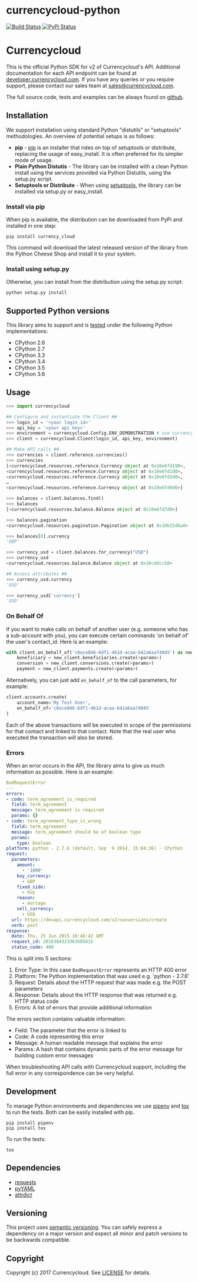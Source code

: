 # currencycloud-python

[![Build Status](https://travis-ci.org/CurrencyCloud/currencycloud-python.png?branch=master)](https://travis-ci.org/CurrencyCloud/currencycloud-python)
[![PyPi Status](https://img.shields.io/pypi/v/currencycloud.svg)](https://pypi.python.org/pypi/currencycloud)

# Currencycloud

This is the official Python SDK for v2 of Currencycloud's API.
Additional documentation for each API endpoint can be found at
[developer.currencycloud.com](https://developer.currencycloud.com/documentation/getting-started/introduction/).
If you have any queries or you require support, please contact our
sales team at sales@currencycloud.com.

The full source code, tests and examples can be always found on
[github](https://github.com/CurrencyCloud/currencycloud-python).

## Installation

We support installation using standard Python "distutils" or
"setuptools" methodologies. An overview of potential setups is as
follows:

-  **pip** - [pip](http://pypi.python.org/pypi/pip/) is an installer
   that rides on top of setuptools or distribute, replacing the usage of
   easy\_install. It is often preferred for its simpler mode of usage.
-  **Plain Python Distutis** - The library can be installed with a clean
   Python install using the services provided via Python Distutils,
   using the setup.py script.
-  **Setuptools or Distribute** - When using
   [setuptools](https://pypi.python.org/pypi/setuptools/), the
   library can be installed via setup.py or easy_install.

### Install via pip

When pip is available, the distribution can be downloaded from PyPi and
installed in one step:

    pip install currency_cloud

This command will download the latest released version of the library
from the Python Cheese Shop and install it to your system.

### Install using setup.py

Otherwise, you can install from the distribution using the setup.py
script:

    python setup.py install

## Supported Python versions

This library aims to support and is [tested](https://travis-ci.org/CurrencyCloud/currencycloud-python)
under the following Python implementations:

-  CPython 2.6
-  CPython 2.7
-  CPython 3.3
-  CPython 3.4
-  CPython 3.5
-  CPython 3.6

## Usage

```python
>>> import currencycloud

## Configure and instantiate the Client ##
>>> login_id = '<your login id>'
>>> api_key = '<your api key>'
>>> environment = currencycloud.Config.ENV_DEMONSTRATION # use currencycloud.ENV_PRODUCTION when ready
>>> client = currencycloud.Client(login_id, api_key, environment)

## Make API calls ##
>>> currencies = client.reference.currencies()
>>> currencies
[<currencycloud.resources.reference.Currency object at 0x10e6fd190>,
<currencycloud.resources.reference.Currency object at 0x10e6fd1d0>,
<currencycloud.resources.reference.Currency object at 0x10e6fd2d0>,
…
<currencycloud.resources.reference.Currency object at 0x10e6fd9d0>]

>>> balances = client.balances.find()
>>> balances
[<currencycloud.resources.balance.Balance object at 0x10e6fd7d0>]

>>> balances.pagination
<currencycloud.resources.pagination.Pagination object at 0x10b15d6a0>

>>> balances[0].currency
'GBP'

>>> currency_usd = client.balances.for_currency("USD")
>>> currency_usd
<currencycloud.resources.balance.Balance object at 0x10cddcc50>

## Access attributes ##
>>> currency_usd.currency
'USD'

>>> currency_usd['currency']
'USD'
```

### On Behalf Of


If you want to make calls on behalf of another user (e.g. someone who has a sub-account with you), you can execute certain commands 'on behalf of' the user's contact_id. Here is an example:

```python
with client.on_behalf_of('c6ece846-6df1-461d-acaa-b42a6aa74045') as new_client:
	beneficiary = new_client.beneficiaries.create(<params>)
	conversion = new_client.conversions.create(<params>)
	payment = new_client.payments.create(<params>)
```

Alternatively, you can just add ``on_behalf_of`` to the call parameters,
for example:

```python
client.accounts.create(
    account_name='My Test User',
    on_behalf_of='c6ece846-6df1-461d-acaa-b42a6aa74045'
)
```

Each of the above transactions will be executed in scope of the permissions
for that contact and linked to that contact. Note that the real user who
executed the transaction will also be stored.

### Errors

When an error occurs in the API, the library aims to give us much
information as possible. Here is an example:

```yaml
BadRequestError
---
errors:
- code: term_agreement_is_required
  field: term_agreement
  message: term_agreement is required
  params: {}
- code: term_agreement_type_is_wrong
  field: term_agreement
  message: term_agreement should be of boolean type
  params:
    type: boolean
platform: python - 2.7.6 (default, Sep  9 2014, 15:04:36) - CPython
request:
  parameters:
    amount:
      - '1000'
    buy_currency:
      - GBP
    fixed_side:
      - buy
    reason:
      - mortage
    sell_currency:
      - USD
  url: https://devapi.currencycloud.com/v2/conversions/create
  verb: post
response:
  date: Thu, 25 Jun 2015 16:46:42 GMT
  request_id: 2816384323363505615
  status_code: 400
```

This is split into 5 sections:

1. Error Type: In this case `BadRequestError` represents an HTTP 400 error
2. Platform: The Python implementation that was used e.g. 'python - 2.7.6'
3. Request: Details about the HTTP request that was made e.g. the POST parameters
4. Response: Details about the HTTP response that was returned e.g. HTTP status code
5. Errors: A list of errors that provide additional information

The errors section contains valuable information:

-  Field: The parameter that the error is linked to
-  Code: A code representing this error
-  Message: A human readable message that explains the error
-  Params: A hash that contains dynamic parts of the error message for building custom error messages

When troubleshooting API calls with Currencycloud support, including
the full error in any correspondence can be very helpful.

## Development

To manage Python environments and dependencies we use [pipenv](https://pipenv.readthedocs.org/en/latest/) and [tox](https://tox.readthedocs.org/en/latest/) to run the tests. Both can be easily installed with pip.

    pip install pipenv
    pip install tox

To run the tests:

    tox

## Dependencies

-  [requests](http://docs.python-requests.org/en/latest/)
-  [pyYAML](http://pyyaml.org/)
-  [attrdict](https://pypi.python.org/pypi/attrdict/2.0.0/)

## Versioning

This project uses [semantic versioning](http://semver.org/). You can
safely express a dependency on a major version and expect all minor and
patch versions to be backwards compatible.

## Copyright

Copyright (c) 2017 Currencycloud. See [LICENSE](LICENSE) for
details.
